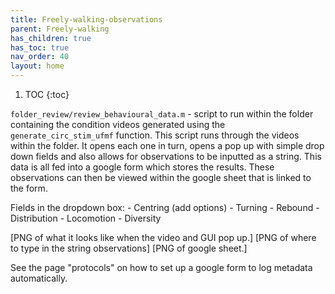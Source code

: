 ```yaml
---
title: Freely-walking-observations
parent: Freely-walking
has_children: true
has_toc: true
nav_order: 40
layout: home
---
```


1. TOC
{:toc}

`folder_review/review_behavioural_data.m` - script to run within the folder containing the condition videos generated using the `generate_circ_stim_ufmf` function. This script runs through the videos within the folder. It opens each one in turn, opens a pop up with simple drop down fields and also allows for observations to be inputted as a string. This data is all fed into a google form which stores the results. These observations can then be viewed within the google sheet that is linked to the form.

Fields in the dropdown box:
    - Centring (add options)
    - Turning 
    - Rebound
    - Distribution 
    - Locomotion
    - Diversity

[PNG of what it looks like when the video and GUI pop up.]
[PNG of where to type in the string observations]
[PNG of google sheet.]

See the page "protocols" on how to set up a google form to log metadata automatically. 

